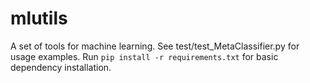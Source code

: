 # mlutils

A set of tools for machine learning. See test/test_MetaClassifier.py for usage examples. Run `pip install -r requirements.txt` for basic dependency installation. 
